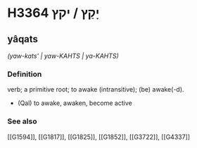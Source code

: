 # H3364 יָקַץ / יקץ

## yâqats

_(yaw-kats' | yaw-KAHTS | ya-KAHTS)_

### Definition

verb; a primitive root; to awake (intransitive); (be) awake(-d).

- (Qal) to awake, awaken, become active
### See also

[[G1594]], [[G1817]], [[G1825]], [[G1852]], [[G3722]], [[G4337]]

